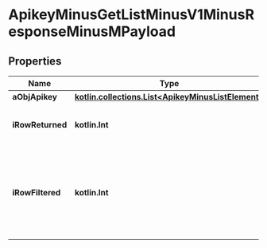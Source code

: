 
# ApikeyMinusGetListMinusV1MinusResponseMinusMPayload

## Properties
Name | Type | Description | Notes
------------ | ------------- | ------------- | -------------
**aObjApikey** | [**kotlin.collections.List&lt;ApikeyMinusListElement&gt;**](ApikeyMinusListElement.md) |  | 
**iRowReturned** | **kotlin.Int** | The number of rows returned | 
**iRowFiltered** | **kotlin.Int** | The number of rows matching your filters (if any) or the total number of rows | 



